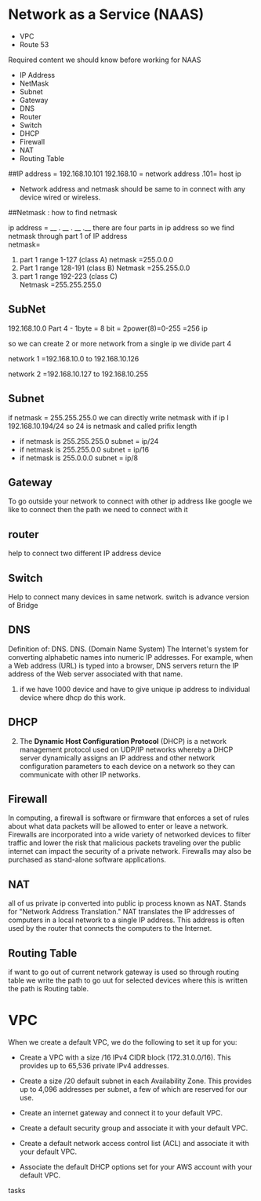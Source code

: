 # Network as a Service (NAAS)

* VPC
* Route 53 

Required content we should know before working for NAAS
* IP Address
* NetMask
* Subnet 
* Gateway
* DNS
* Router
* Switch
* DHCP
* Firewall
* NAT
* Routing Table

##IP address = 192.168.10.101
192.168.10 = network address 
.101= host ip

* Network address and netmask should be same to in connect
 with any device  wired or wireless.

##Netmask : how to find netmask 

ip address = __ . __ . __ .__
there are four parts in ip address
so we find netmask through part 1 of IP address  
netmask=
1. part 1 range 1-127  (class A)
        netmask =255.0.0.0
2. Part 1 range 128-191  (class B)
        Netmask =255.255.0.0
3. part 1 range 192-223   (class C)  
        Netmask =255.255.255.0

## SubNet
192.168.10.0 
Part 4 - 1byte = 8 bit = 2power(8)=0-255 =256 ip 

so we can create 2 or more network from a single ip we divide
 part 4 

network 1 =192.168.10.0 to 192.168.10.126

network 2 =192.168.10.127 to 192.168.10.255

## Subnet
if netmask = 255.255.255.0 
we can directly write netmask with if ip l 192.168.10.194/24 
so 24 is netmask and called prifix length
* if netmask is 255.255.255.0
 subnet = ip/24
* if netmask is 255.255.0.0
 subnet = ip/16
* if netmask is 255.0.0.0
 subnet = ip/8  

## Gateway
To go outside your network to connect with other ip address 
like google we like to connect then the path we need to
 connect with it 

## router 
help to connect two different IP address device 

## Switch 
Help to connect many devices in same network. switch is
 advance version of Bridge 

## DNS
Definition of: DNS. DNS. (Domain Name System) The Internet's
system for converting alphabetic names into numeric IP
addresses. For example, when a Web address (URL) is typed
into a browser, DNS servers return the IP address of the
Web server associated with that name.

1. if we have 1000 device and have to give unique ip address
 to individual device  where dhcp do this work.

## DHCP 

2. The __Dynamic Host Configuration Protocol__ (DHCP) is a
network management protocol used on UDP/IP networks whereby
a DHCP server dynamically assigns an IP address and other
network configuration parameters to each device on a
network so they can communicate with other IP networks.

## Firewall
In computing, a firewall is software or firmware that
 enforces a set of rules about what data packets will be
allowed to enter or leave a network. Firewalls are 
incorporated into a wide variety of networked devices to
filter traffic and lower the risk that malicious packets 
traveling over the public internet can impact the security 
of a private network. Firewalls may also be purchased as 
stand-alone software applications.


## NAT
all of us private ip converted into public ip process known as NAT.
Stands for "Network Address Translation." NAT translates the IP addresses of computers in a local network to a single IP address. This address is often used by the router that connects the computers to the Internet.

## Routing Table 
if want to go out of current network gateway is used so 
through routing table we write the path to go uut for
 selected devices 
where this is written the path is Routing table.

# VPC 
When we create a default VPC, we do the following to set it up for you:

* Create a VPC with a size /16 IPv4
 CIDR block (172.31.0.0/16). This
  provides up to 65,536 private IPv4
   addresses.

* Create a size /20 default subnet in
 each Availability Zone. This
  provides up to 4,096 addresses per
   subnet, a few of which are
    reserved for our use.

* Create an internet gateway and
 connect it to your default VPC.

* Create a default security group and 
associate it with your default VPC.

* Create a default network access
 control list (ACL) and associate it
  with your default VPC.

* Associate the default DHCP options
 set for your AWS account with your
  default VPC.

tasks 
